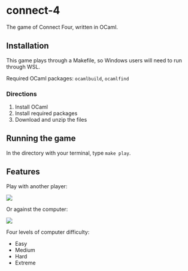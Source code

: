 # connect-4
The game of Connect Four, written in OCaml.

## Installation
This game plays through a Makefile, so Windows users will need to run through WSL.

Required OCaml packages: ```ocamlbuild```, ```ocamlfind```
### Directions
1. Install OCaml
2. Install required packages
3. Download and unzip the files

## Running the game
In the directory with your terminal, type ```make play```.

## Features
Play with another player:

![](https://imgur.com/1hWMcoK.gif)

Or against the computer:

![](https://imgur.com/DB5zQHu.gif)

Four levels of computer difficulty:
 - Easy
 - Medium
 - Hard
 - Extreme
